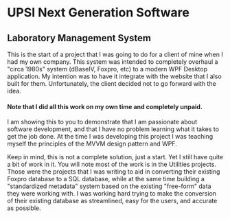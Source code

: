 # UPSI Next Generation Software
## Laboratory Management System

This is the start of a project that I was going to do for a client of mine when I had my own company.  This system was intended to completely overhaul a "circa 1980s" system (dBaseIV, Foxpro, etc) to a modern WPF Desktop application.  My intention was to have it  integrate with the website that I also built for them.  Unfortunately, the client decided not to go forward with the idea.  

#### Note that I did all this work on my own time and completely unpaid. 

I am showing this to you to demonstrate that I am passionate about software development, and that I have no problem learning what it takes to get the job done.  At the time I was developing this project I was teaching myself the principles of the MVVM design pattern and WPF.

Keep in mind, this is not a complete solution, just a start.  Yet I still have quite a bit of work in it.  You will note most of the work is in the Utilities projects.  Those were the projects that I was writing to aid in converting their existing Foxpro database to a SQL database, while at the same time building a "standardized metadata" system based on the existing "free-form" data they were working with.  I was working hard trying to make the conversion of their existing database as streamlined, easy for the users, and accurate as possible.


